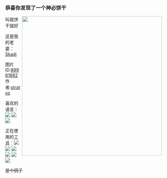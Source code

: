 ### 恭喜你发现了一个神必饼干

<img align="right" height="450" src="https://user-images.githubusercontent.com/7535224/210441359-a3dd7bf8-cc66-4d9f-a06e-a87fd18f76a2.png">

叫我饼干就好

这是我的老婆：[Skadi](https://prts.wiki/w/%E6%96%AF%E5%8D%A1%E8%92%82)

图片ID:[89961892](https://www.pixiv.net/artworks/89961892) 作者:[stratoz](https://www.pixiv.net/users/56573125)

喜欢的语言：[![](https://img.shields.io/badge/.Net-%23239120.svg?&style=flat-square&logo=csharp&logoColor=white)](https://dotnet.microsoft.com/) [![](https://img.shields.io/badge/Go-blue.svg?&style=flat-square&logo=go&logoColor=white)](https://golang.org/) [![](https://img.shields.io/badge/C-black.svg?&style=flat-square&logo=c&logoColor=white)](https://en.wikipedia.org/wiki/C_programming_language)

正在使用的工具：[![](https://img.shields.io/badge/IDE-Visual%20Studio-purple?style=flat-square&logo=visual-studio)](https://visualstudio.microsoft.com/zh-hans/) [![](https://img.shields.io/badge/IDE-Goland-blue?style=flat-square&logo=IntelliJ%20IDEA)](https://www.jetbrains.com/go/) [![](https://img.shields.io/badge/IDE-Rider-black?style=flat-square&logo=IntelliJ%20IDEA)](https://www.jetbrains.com/rider/) [![](https://img.shields.io/badge/Tool-Visual%20Studio%20Code-blue?style=flat-square&logo=visual-studio-code)](https://code.visualstudio.com/) [![](https://img.shields.io/badge/Tool-ReSharper-green?style=flat-square&logo=IntelliJ%20IDEA)](https://www.jetbrains.com/resharper/) [![](https://img.shields.io/badge/-Git-f05032?style=flat-square&logo=git&logoColor=white)](https://git-scm.com/)

~~是个鸽子~~

<picture>
<source 
  srcset="https://github-readme-stats.vercel.app/api?username=Yukari316&show_icons=true&theme=dark"
  media="(prefers-color-scheme: dark)"
/>
<source
  srcset="https://github-readme-stats.vercel.app/api?username=Yukari316&show_icons=true"
  media="(prefers-color-scheme: light), (prefers-color-scheme: no-preference)"
/>
</picture>
